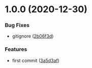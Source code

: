 # 1.0.0 (2020-12-30)


### Bug Fixes

* gitignore ([2b06f3d](https://github.com/jiayuanfan/us/commit/2b06f3de6a742d33f580deb26355e37855865bdf))


### Features

* first commit ([3a5d3af](https://github.com/jiayuanfan/us/commit/3a5d3af4a2c0d4295661746669c8e0523ba5d0a0))




